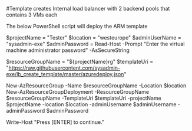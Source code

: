 #Template creates Internal load balancer with 2 backend pools that contains 3 VMs each

The below PowerShell script will deploy the ARM template

$projectName = "Tester"
$location = "westeurope"
$adminUserName = "sysadmin-exe"
$adminPassword = Read-Host -Prompt "Enter the virtual machine administrator password" -AsSecureString

$resourceGroupName = "${projectName}rg"
$templateUri = "https://raw.githubusercontent.com/sysadmin-exe/lb_create_template/master/azuredeploy.json"

New-AzResourceGroup -Name $resourceGroupName -Location $location
New-AzResourceGroupDeployment -ResourceGroupName $resourceGroupName -TemplateUri $templateUri -projectName $projectName -location $location -adminUsername $adminUsername -adminPassword $adminPassword

Write-Host "Press [ENTER] to continue."